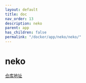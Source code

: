 ```yaml
---
layout: default
title: doc
nav_order: 13
description: neko
parent: app
has_children: false
permalink: "/docker/app/neko/neko/"
---
```


# neko

[仓库地址](https://github.com/m1k1o/neko.git)
